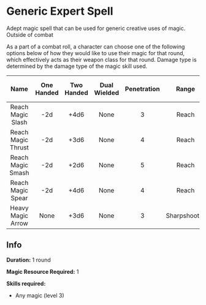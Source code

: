 # Generic Expert Spell

Adept magic spell that can be used for generic creative uses of magic. Outside of combat

As a part of a combat roll, a character can choose one of the following options below of how they would like to use their magic for that round, which effectively acts as their weapon class for that round. Damage type is determined by the damage type of the magic skill used.

|        Name        | One<br />Handed | Two<br />Handed | Dual<br />Wielded | Penetration |    Range    | Damage<br />Types | Engageable<br />Opponents | Area Of<br />Effect | Resource<br />Class |
| :----------------: | :-------------: | :-------------: | :---------------: | :---------: | :----------: | :---------------: | :-----------------------: | :-----------------: | :-----------------: |
| Reach Magic Slash |       -2d       |      +4d6      |       None       |      3      |    Reach    |                  |           Rapid           |        None        |  1 Magic Resource  |
| Reach Magic Thrust |       -2d       |      +3d6      |       None       |      4      |    Reach    |                  |           Rapid           |        None        |  1 Magic Resource  |
| Reach Magic Smash |       -2d       |      +2d6      |       None       |      5      |    Reach    |                  |           Rapid           |        None        |  1 Magic Resource  |
| Reach Magic Spear |       -2d       |      +4d6      |       None       |      4      |    Reach    |                  |        Spear Rapid        |        None        |  1 Magic Resource  |
| Heavy Magic Arrow |      None      |      +3d6      |       None       |      3      | Sharpshooter |                  |         Standard         |        None        |  1 Magic Resource  |

## Info

**Duration:** 1 round

**Magic Resource Required:** 1

**Skills required:**

- Any magic (level 3)
